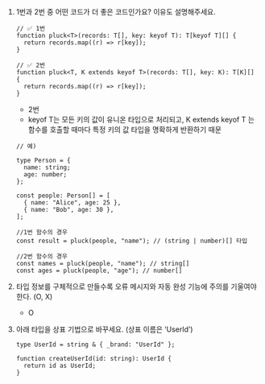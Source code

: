 1. 1번과 2번 중 어떤 코드가 더 좋은 코드인가요? 이유도 설명해주세요.

   ```tsx
   // ✅ 1번
   function pluck<T>(records: T[], key: keyof T): T[keyof T][] {
     return records.map((r) => r[key]);
   }

   // ✅ 2번
   function pluck<T, K extends keyof T>(records: T[], key: K): T[K][] {
     return records.map((r) => r[key]);
   }
   ```

   - 2번
   - keyof T는 모든 키의 값이 유니온 타입으로 처리되고, K extends keyof T 는 함수를 호출할 때마다 특정 키의 값 타입을 명확하게 반환하기 때문

   ```tsx
   // 예)

   type Person = {
     name: string;
     age: number;
   };

   const people: Person[] = [
     { name: "Alice", age: 25 },
     { name: "Bob", age: 30 },
   ];

   //1번 함수의 경우
   const result = pluck(people, "name"); // (string | number)[] 타입

   //2번 함수의 경우
   const names = pluck(people, "name"); // string[]
   const ages = pluck(people, "age"); // number[]
   ```

2. 타입 정보를 구체적으로 만들수록 오류 메시지와 자동 완성 기능에 주의를 기울여야 한다. (O, X)
   - O
3. 아래 타입을 상표 기법으로 바꾸세요. (상표 이름은 ‘UserId’)

   ```tsx
   type UserId = string & { _brand: "UserId" };

   function createUserId(id: string): UserId {
     return id as UserId;
   }
   ```
